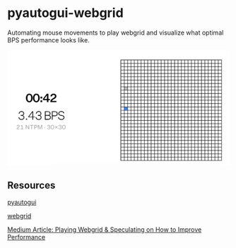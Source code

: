 # pyautogui-webgrid
Automating mouse movements to play webgrid and visualize what optimal BPS performance looks like.

![image](./images/webgrid.png)

## Resources
[pyautogui](https://pyautogui.readthedocs.io/en/latest/mouse.html)

[webgrid](https://neuralink.com/webgrid/)

[Medium Article: Playing Webgrid & Speculating on How to Improve Performance](https://medium.com/@e.woods.business/playing-webgrid-speculating-on-how-to-improve-performance-7d40d094819b)